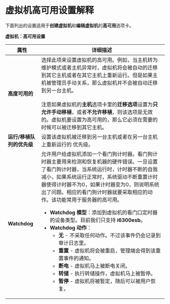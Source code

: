 # 虚拟机高可用设置解释

下面列出的设置适用于**创建虚拟机**和**编辑虚拟机**的**高可用**选项卡。


**虚拟机：高可用设置**

|属性|详细描述|
|----|--------|
|**高度可用的**|选择此项来设置虚拟机的高可用。例如，当主机转为维护模式或者主机异常时，虚拟机将会被自动的迁移到其它主机或者在其它主机上重新运行。但是如果主机被管理员手动关系，那么虚拟机并不会被自动迁移到另一台主机。<br/><br/>注意如果虚拟机的**主机**选项卡里的**迁移选项**设置为**只允许手动移植**，或者**不允许移植**，则该选项是无效的。虚拟机要设置为高可用的，那么它必须在需要的时候可以被迁移到其它主机。|
|**运行/移植队列的优先级**|设置该虚拟机被迁移到另一台主机或者在另一台主机上重新运行的 优先级。|
|**Watchdog**|允许用户给虚拟机添加一个看门狗计时器。看门狗计时器主要用来检测和恢复机器的硬件错误。一旦设置了看门狗计时器，当系统运行时，计时器不断的自我减小，如果系统运行正常时，系统驱动不断重置计时器使得计时器不为0，如果计时器变为0，则说明系统出了问题。相应的看门狗计时器就要采取相应的动作。该功能常用于服务器的高可用。<ul><li>**Watchdog 模型**：添加到虚拟机的看门口定时器的设备类型。目前我们只支持 **i6300esb**。</li><li>**Watchdog 动作**：<ul><li>**无** - 不采取任何动作。不过该事件仍会记录到审计日志里。</li><li>**重置** - 虚拟机将会被重启，管理端会得到该重置事件的通知。</li><li>**断电** - 虚拟机马上被断电关闭。</li><li>**转储** - 执行转储操作，虚拟机马上被暂停。</li><li>**暂停** - 虚拟机将被暂定，随后可以被用户恢复。</li></ul></li></ul>|
